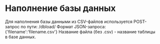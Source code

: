 # Наполнение базы данных
Для наполнения базы данными из CSV-файлов используется POST-запрос по пути: /dbload/
Формат JSON-запроса:
{'filename':'filename.csv'}
Название файла (без .csv) - название таблицы в базе данных.